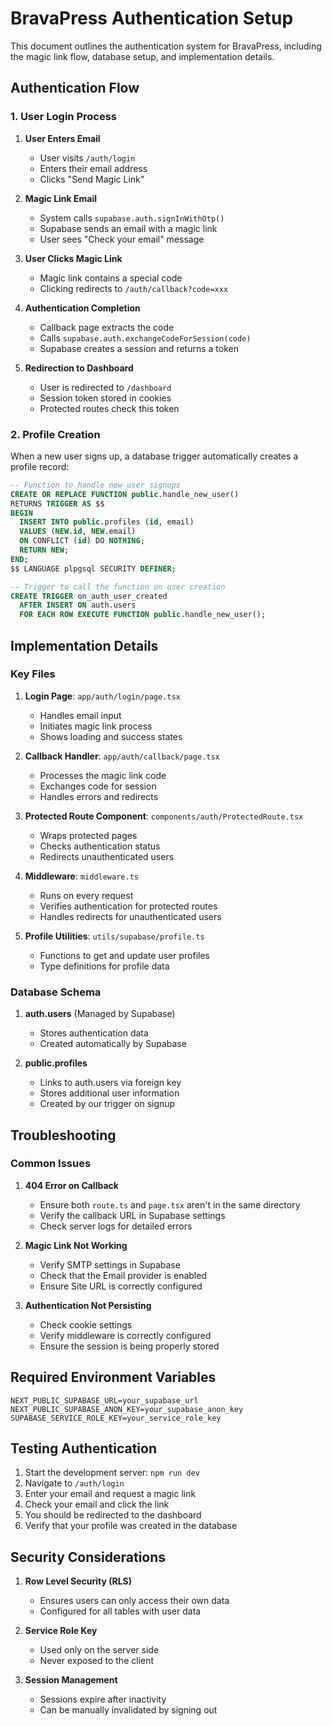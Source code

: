 # BravaPress Authentication Setup

This document outlines the authentication system for BravaPress, including the magic link flow, database setup, and implementation details.

## Authentication Flow

### 1. User Login Process

1. **User Enters Email**
   - User visits `/auth/login`
   - Enters their email address
   - Clicks "Send Magic Link"

2. **Magic Link Email**
   - System calls `supabase.auth.signInWithOtp()`
   - Supabase sends an email with a magic link
   - User sees "Check your email" message

3. **User Clicks Magic Link**
   - Magic link contains a special code
   - Clicking redirects to `/auth/callback?code=xxx`

4. **Authentication Completion**
   - Callback page extracts the code
   - Calls `supabase.auth.exchangeCodeForSession(code)`
   - Supabase creates a session and returns a token

5. **Redirection to Dashboard**
   - User is redirected to `/dashboard`
   - Session token stored in cookies
   - Protected routes check this token

### 2. Profile Creation

When a new user signs up, a database trigger automatically creates a profile record:

```sql
-- Function to handle new user signups
CREATE OR REPLACE FUNCTION public.handle_new_user()
RETURNS TRIGGER AS $$
BEGIN
  INSERT INTO public.profiles (id, email)
  VALUES (NEW.id, NEW.email)
  ON CONFLICT (id) DO NOTHING;
  RETURN NEW;
END;
$$ LANGUAGE plpgsql SECURITY DEFINER;

-- Trigger to call the function on user creation
CREATE TRIGGER on_auth_user_created
  AFTER INSERT ON auth.users
  FOR EACH ROW EXECUTE FUNCTION public.handle_new_user();
```

## Implementation Details

### Key Files

1. **Login Page**: `app/auth/login/page.tsx`
   - Handles email input
   - Initiates magic link process
   - Shows loading and success states

2. **Callback Handler**: `app/auth/callback/page.tsx`
   - Processes the magic link code
   - Exchanges code for session
   - Handles errors and redirects

3. **Protected Route Component**: `components/auth/ProtectedRoute.tsx`
   - Wraps protected pages
   - Checks authentication status
   - Redirects unauthenticated users

4. **Middleware**: `middleware.ts`
   - Runs on every request
   - Verifies authentication for protected routes
   - Handles redirects for unauthenticated users

5. **Profile Utilities**: `utils/supabase/profile.ts`
   - Functions to get and update user profiles
   - Type definitions for profile data

### Database Schema

1. **auth.users** (Managed by Supabase)
   - Stores authentication data
   - Created automatically by Supabase

2. **public.profiles**
   - Links to auth.users via foreign key
   - Stores additional user information
   - Created by our trigger on signup

## Troubleshooting

### Common Issues

1. **404 Error on Callback**
   - Ensure both `route.ts` and `page.tsx` aren't in the same directory
   - Verify the callback URL in Supabase settings
   - Check server logs for detailed errors

2. **Magic Link Not Working**
   - Verify SMTP settings in Supabase
   - Check that the Email provider is enabled
   - Ensure Site URL is correctly configured

3. **Authentication Not Persisting**
   - Check cookie settings
   - Verify middleware is correctly configured
   - Ensure the session is being properly stored

## Required Environment Variables

```
NEXT_PUBLIC_SUPABASE_URL=your_supabase_url
NEXT_PUBLIC_SUPABASE_ANON_KEY=your_supabase_anon_key
SUPABASE_SERVICE_ROLE_KEY=your_service_role_key
```

## Testing Authentication

1. Start the development server: `npm run dev`
2. Navigate to `/auth/login`
3. Enter your email and request a magic link
4. Check your email and click the link
5. You should be redirected to the dashboard
6. Verify that your profile was created in the database

## Security Considerations

1. **Row Level Security (RLS)**
   - Ensures users can only access their own data
   - Configured for all tables with user data

2. **Service Role Key**
   - Used only on the server side
   - Never exposed to the client

3. **Session Management**
   - Sessions expire after inactivity
   - Can be manually invalidated by signing out

